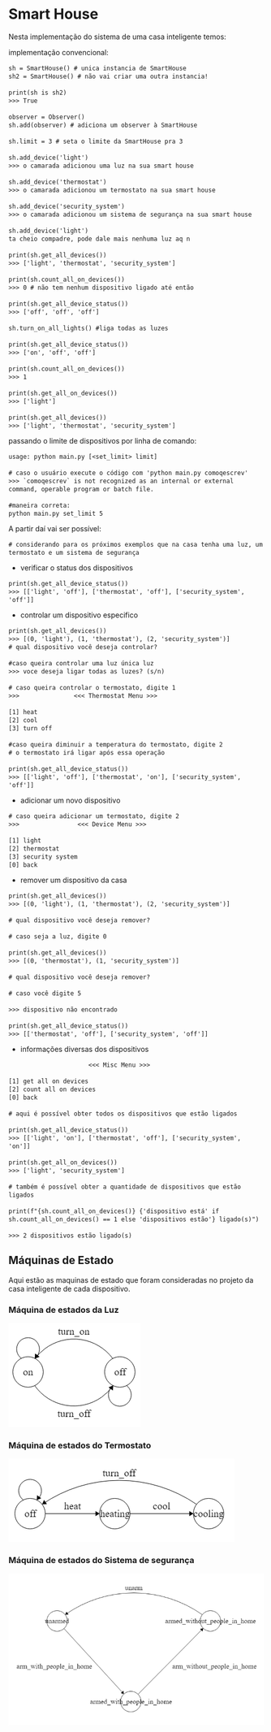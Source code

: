 # Smart House

Nesta implementação do sistema de uma casa inteligente temos:

implementação convencional:

```
sh = SmartHouse() # unica instancia de SmartHouse
sh2 = SmartHouse() # não vai criar uma outra instancia!

print(sh is sh2)
>>> True

observer = Observer()
sh.add(observer) # adiciona um observer à SmartHouse

sh.limit = 3 # seta o limite da SmartHouse pra 3

sh.add_device('light')  
>>> o camarada adicionou uma luz na sua smart house

sh.add_device('thermostat')
>>> o camarada adicionou um termostato na sua smart house

sh.add_device('security_system')
>>> o camarada adicionou um sistema de segurança na sua smart house

sh.add_device('light')
ta cheio compadre, pode dale mais nenhuma luz aq n

print(sh.get_all_devices())
>>> ['light', 'thermostat', 'security_system']

print(sh.count_all_on_devices())
>>> 0 # não tem nenhum dispositivo ligado até então

print(sh.get_all_device_status())
>>> ['off', 'off', 'off']

sh.turn_on_all_lights() #liga todas as luzes

print(sh.get_all_device_status())
>>> ['on', 'off', 'off']

print(sh.count_all_on_devices())
>>> 1

print(sh.get_all_on_devices())
>>> ['light']

print(sh.get_all_devices())
>>> ['light', 'thermostat', 'security_system']
```


passando o limite de dispositivos por linha de comando:

```
usage: python main.py [<set_limit> limit]

# caso o usuário execute o código com 'python main.py comoqescrev'
>>> `comoqescrev` is not recognized as an internal or external command, operable program or batch file.

#maneira correta:
python main.py set_limit 5
```

A partir daí vai ser possível:

```
# considerando para os próximos exemplos que na casa tenha uma luz, um termostato e um sistema de segurança
```


* verificar o status dos dispositivos
```
print(sh.get_all_device_status())
>>> [['light', 'off'], ['thermostat', 'off'], ['security_system', 'off']]
```
* controlar um dispositivo especifico
```
print(sh.get_all_devices())
>>> [(0, 'light'), (1, 'thermostat'), (2, 'security_system')] 
# qual dispositivo você deseja controlar?

#caso queira controlar uma luz única luz
>>> voce deseja ligar todas as luzes? (s/n) 

# caso queira controlar o termostato, digite 1
>>>               <<< Thermostat Menu >>>

[1] heat
[2] cool
[3] turn off

#caso queira diminuir a temperatura do termostato, digite 2
# o termostato irá ligar após essa operação

print(sh.get_all_device_status())
>>> [['light', 'off'], ['thermostat', 'on'], ['security_system', 'off']]
```
* adicionar um novo dispositivo 
```
# caso queira adicionar um termostato, digite 2
>>>                <<< Device Menu >>>

[1] light
[2] thermostat
[3] security system
[0] back

```
* remover um dispositivo da casa
```
print(sh.get_all_devices())
>>> [(0, 'light'), (1, 'thermostat'), (2, 'security_system')]

# qual dispositivo você deseja remover?

# caso seja a luz, digite 0

print(sh.get_all_devices())
>>> [(0, 'thermostat'), (1, 'security_system')]

# qual dispositivo você deseja remover?

# caso você digite 5

>>> dispositivo não encontrado

print(sh.get_all_device_status())
>>> [['thermostat', 'off'], ['security_system', 'off']]
```
* informações diversas dos dispositivos
```
                      <<< Misc Menu >>>

[1] get all on devices
[2] count all on devices
[0] back

# aqui é possível obter todos os dispositivos que estão ligados

print(sh.get_all_device_status())
>>> [['light', 'on'], ['thermostat', 'off'], ['security_system', 'on']]

print(sh.get_all_on_devices())
>>> ['light', 'security_system']

# também é possível obter a quantidade de dispositivos que estão ligados

print(f"{sh.count_all_on_devices()} {'dispositivo está' if sh.count_all_on_devices() == 1 else 'dispositivos estão'} ligado(s)")

>>> 2 dispositivos estão ligado(s)
```


## Máquinas de Estado
Aqui estão as maquinas de estado que foram consideradas no projeto da casa inteligente de cada dispositivo.
### Máquina de estados da Luz
![light machine](assets/light.png)

### Máquina de estados do Termostato
![light machine](assets/thermostat.png)

### Máquina de estados do Sistema de segurança
![light machine](assets/security_system.png)
